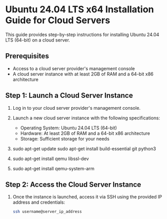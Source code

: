 # Ubuntu 24.04 LTS x64 Installation Guide for Cloud Servers

This guide provides step-by-step instructions for installing Ubuntu 24.04 LTS (64-bit) on a cloud server.

## Prerequisites
- Access to a cloud server provider's management console
- A cloud server instance with at least 2GB of RAM and a 64-bit x86 architecture

## Step 1: Launch a Cloud Server Instance
1. Log in to your cloud server provider's management console.
2. Launch a new cloud server instance with the following specifications:
   - Operating System: Ubuntu 24.04 LTS (64-bit)
   - Hardware: At least 2GB of RAM and a 64-bit x86 architecture
   - Storage: Sufficient storage for your needs
  
3. sudo apt-get update
sudo apt-get install build-essential git python3

4. sudo apt-get install qemu libssl-dev
5. sudo apt-get install qemu-system-arm


## Step 2: Access the Cloud Server Instance
1. Once the instance is launched, access it via SSH using the provided IP address and credentials:
   ```bash
   ssh username@server_ip_address
